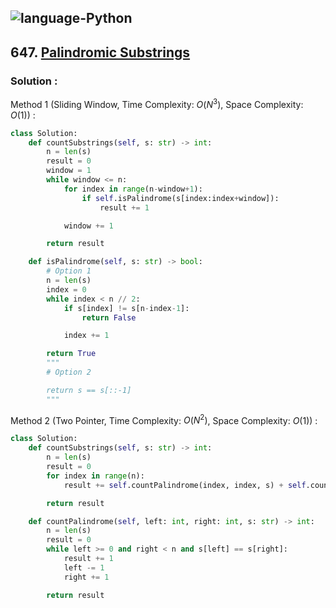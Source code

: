 ![language-Python](https://img.shields.io/badge/Python-ffd43b?style=for-the-badge&logo=PYTHON)
---

## 647. [Palindromic Substrings](https://leetcode.com/problems/palindromic-substrings)

### Solution :

Method 1 (Sliding Window, Time Complexity: $O(N^3)$, Space Complexity: $O(1)$) :
```python
class Solution:
    def countSubstrings(self, s: str) -> int:
        n = len(s)
        result = 0
        window = 1
        while window <= n:
            for index in range(n-window+1):
                if self.isPalindrome(s[index:index+window]):
                    result += 1

            window += 1

        return result

    def isPalindrome(self, s: str) -> bool:
        # Option 1
        n = len(s)
        index = 0
        while index < n // 2:
            if s[index] != s[n-index-1]:
                return False

            index += 1

        return True
        """
        # Option 2

        return s == s[::-1]
        """
```

Method 2 (Two Pointer, Time Complexity: $O(N^2)$, Space Complexity: $O(1)$) :
```python
class Solution:
    def countSubstrings(self, s: str) -> int:
        n = len(s)
        result = 0
        for index in range(n):
            result += self.countPalindrome(index, index, s) + self.countPalindrome(index, index+1, s)

        return result

    def countPalindrome(self, left: int, right: int, s: str) -> int:
        n = len(s)
        result = 0
        while left >= 0 and right < n and s[left] == s[right]:
            result += 1
            left -= 1
            right += 1

        return result
```
